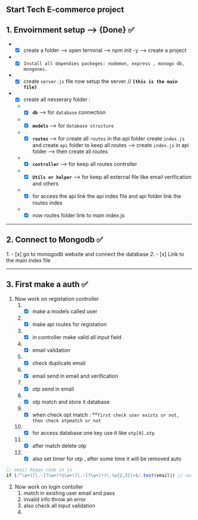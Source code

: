 ## **Start Tech E-commerce project**

 ## 1. Envoirnment setup --> {Done}  ✅
   *  - [x] create a folder --> open terminal --> npm init -y --> create a project
   * - [x] `Install all dependies packeges: nodemon, express , monogo db, mongooes. `
   * - [x] create `server.js` file now setup the server // **`{this is the main file}`**
   * - [x] create all nesserary folder :
      * - [x] **`db`** --> for `database` connection
      * - [x] **`models`** --> for `database structure`
      * - [x] **`routes`** --> for create all `routes` in the api folder create `index.js` and create `api` folder to keep all routes --> create `index.js` in api folder --> then create all routes
      * - [x] **`controller`** --> for keep all routes controller
      * - [x] **`Utils or helper`** --> for keep all external file like email verification and others
      * - [x] for access the api link the api index file and api folder  link the routes index
      * - [x] now routes folder link to main index.js

---
 ## 2. Connect to Mongodb ✅
  *1*. - [x] go to monogodb website and connect the database
  *2*. - [x] Link to the main index file

---
 ## 3. First make a auth ✅
  1. Now work on registation controller
     1. - [x] make a models called user
     2. - [x] make api routes for registation
     3. - [x] in controller make valid all input field
     4. - [x] email validation
     5. - [x] check duplicate email
     6. - [x] email send in email  and  verification
     7. - [x] otp send in email
     8. - [x] otp match and store it database
     9. - [x] when check opt match : **`first check user exists or not, then check otpmatch or not`
     10. - [x] for access database one key use it like ``` otp[0].otp ```

     11. - [x] after match delete otp
     12. - [x] also set timer for otp , after some time it will be removed auto
   ```js
   // email Regax code in js
   if (/^\w+([\.-]?\w+)*@\w+([\.-]?\w+)*(\.\w{2,3})+$/.test(email)) // output : true or false
   ```

  2. Now work on login contoller
     1. match in existing user email and pass
     2. invalid info throw an error
     3. also check all input validation
     4.
